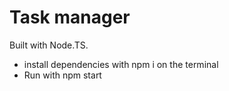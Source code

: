 # Task manager
Built with Node.TS.

 - install dependencies with npm i on the terminal
 - Run with npm start

